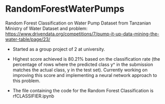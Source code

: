 # RandomForestWaterPumps
Random Forest Classification on Water Pump Dataset from Tanzanian Ministry of Water
Dataset and problem: https://www.drivendata.org/competitions/7/pump-it-up-data-mining-the-water-table/page/23/ 

- Started as a group project of 2 at university.

- Highest score achieved is 80.21% based on the classification rate (the percentage of rows where the predicted class y^ in the submission matches the actual class, y in the test set). Currently working on improving this score and implementing a neural network approach to this problem.
 
- The file containing the code for the Random Forest Classification is rfCLASSIFIER.ipynb

